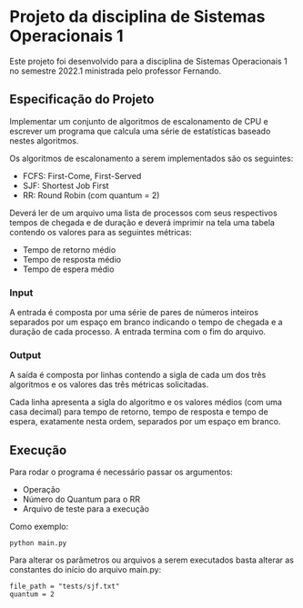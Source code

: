 # Projeto da disciplina de Sistemas Operacionais 1

Este projeto foi desenvolvido para a disciplina de Sistemas Operacionais 1 no semestre 2022.1 ministrada pelo professor Fernando.

## Especificação do Projeto

Implementar um conjunto de algoritmos de escalonamento de CPU e escrever um programa que calcula uma série de estatísticas baseado nestes algoritmos.

Os algoritmos de escalonamento a serem implementados são os seguintes:

- FCFS: First-Come, First-Served
- SJF: Shortest Job First
- RR: Round Robin (com quantum = 2)

Deverá ler de um arquivo uma lista de processos com seus respectivos tempos de chegada e de duração e deverá imprimir na tela uma tabela contendo os valores para as seguintes métricas:

- Tempo de retorno médio
- Tempo de resposta médio
- Tempo de espera médio

### Input

A entrada é composta por uma série de pares de números inteiros separados por um espaço em branco indicando o tempo de chegada e a duração de cada processo. A entrada termina com o fim do arquivo.

### Output

A saída é composta por linhas contendo a sigla de cada um dos três algoritmos e os valores das três métricas solicitadas.

Cada linha apresenta a sigla do algoritmo e os valores médios (com uma casa decimal) para tempo de retorno, tempo de resposta e tempo de espera, exatamente nesta ordem, separados por um espaço em branco.

## Execução

Para rodar o programa é necessário passar os argumentos:

- Operação
- Número do Quantum para o RR
- Arquivo de teste para a execução

Como exemplo:

```
python main.py
```

Para alterar os parâmetros ou arquivos a serem executados basta alterar as constantes do início do arquivo main.py:

```
file_path = "tests/sjf.txt"
quantum = 2
```
